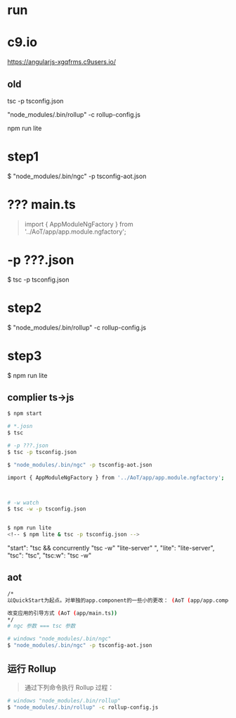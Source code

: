 # run

# c9.io
https://angularjs-xgqfrms.c9users.io/





## old
tsc -p tsconfig.json

"node_modules/.bin/rollup" -c rollup-config.js

npm run lite 



# step1 
$ "node_modules/.bin/ngc" -p tsconfig-aot.json

# ??? main.ts
> import { AppModuleNgFactory } from '../AoT/app/app.module.ngfactory';

# -p ???.json
$ tsc -p tsconfig.json

# step2 
$ "node_modules/.bin/rollup" -c rollup-config.js

> <script src="./dist/build.js"></script>

# step3 
$ npm run lite 









## complier ts->js

```sh
$ npm start

# *.josn
$ tsc

# -p ???.json
$ tsc -p tsconfig.json

$ "node_modules/.bin/ngc" -p tsconfig-aot.json

import { AppModuleNgFactory } from '../AoT/app/app.module.ngfactory';



# -w watch
$ tsc -w -p tsconfig.json


$ npm run lite 
<!-- $ npm lite & tsc -p tsconfig.json -->
``` 


"start": "tsc && concurrently \"tsc -w\" \"lite-server\" ",
    "lite": "lite-server",
    "tsc": "tsc",
    "tsc:w": "tsc -w"


## aot

```sh
/*
以QuickStart为起点。对单独的app.component的一些小的更改： (AoT (app/app.component.ts & pages/app.component.html))

改变应用的引导方式 (AoT (app/main.ts))
*/
# ngc 参数 === tsc 参数 

# windows "node_modules/.bin/ngc"
$ "node_modules/.bin/ngc" -p tsconfig-aot.json
``` 

## 运行 Rollup

> 通过下列命令执行 Rollup 过程：

```sh
# windows "node_modules/.bin/rollup"
$ "node_modules/.bin/rollup" -c rollup-config.js
``` 

## <script src="./dist/build.js"></script>


